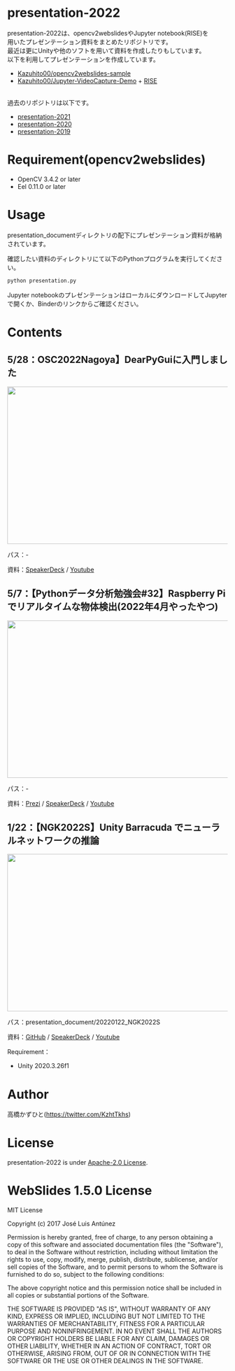 # presentation-2022
presentation-2022は、opencv2webslidesやJupyter notebook(RISE)を<br>用いたプレゼンテーション資料をまとめたリポジトリです。<br>
最近は更にUnityや他のソフトを用いて資料を作成したりもしています。<br>
以下を利用してプレゼンテーションを作成しています。
* [Kazuhito00/opencv2webslides-sample](https://github.com/Kazuhito00/opencv2webslides-sample)
* [Kazuhito00/Jupyter-VideoCapture-Demo](https://github.com/Kazuhito00/Jupyter-VideoCapture-Demo) + [RISE](https://rise.readthedocs.io/en/stable/)<br><br>

過去のリポジトリは以下です。
* [presentation-2021](https://github.com/Kazuhito00/presentation-2021)
* [presentation-2020](https://github.com/Kazuhito00/presentation-2020)
* [presentation-2019](https://github.com/Kazuhito00/presentation-2019)

# Requirement(opencv2webslides)
 
* OpenCV 3.4.2 or later
* Eel 0.11.0 or later
 
# Usage
 
presentation_documentディレクトリの配下にプレゼンテーション資料が格納されています。

確認したい資料のディレクトリにて以下のPythonプログラムを実行してください。
 
```bash
python presentation.py
```

Jupyter notebookのプレゼンテーションはローカルにダウンロードしてJupyterで開くか、Binderのリンクからご確認ください。

# Contents
## 5/28：OSC2022Nagoya】DearPyGuiに入門しました
<img src="https://user-images.githubusercontent.com/37477845/170820149-0d9fbcf9-368b-4049-aed5-591f6dd1e5c8.jpg" width="640px" height="360px">

パス：-

資料：[SpeakerDeck](https://speakerdeck.com/kazuhitotakahashi/osc2022nagoya-introduced-to-dearpygui) / [Youtube](https://www.youtube.com/watch?v=bDmap-7NYTU)

## 5/7：【Pythonデータ分析勉強会#32】Raspberry Piでリアルタイムな物体検出(2022年4月やったやつ)
<img src="https://user-images.githubusercontent.com/37477845/167246724-310f9a1e-9260-4e31-a95f-6f271e33340d.png" width="640px" height="360px">

パス：-

資料：[Prezi](https://prezi.com/view/idmlomChKNWG3nQfbXpV/) / [SpeakerDeck](https://speakerdeck.com/kazuhitotakahashi/pythondetafen-xi-mian-qiang-hui-number-32-raspberry-pideriarutaimunawu-ti-jian-chu-2022nian-4yue-yatutayatu) / [Youtube](https://youtu.be/vcxrd9LqSTg)

## 1/22：【NGK2022S】Unity Barracuda でニューラルネットワークの推論
<img src="https://user-images.githubusercontent.com/37477845/150631307-62e92b99-f6d1-4230-b074-86b1caa18b5c.png" width="640px" height="360px">

パス：presentation_document/20220122_NGK2022S

資料：[GitHub](https://github.com/Kazuhito00/NGK2022S-LT) / [SpeakerDeck](https://speakerdeck.com/kazuhitotakahashi/ngk2022s-unity-barracuda) / [Youtube](https://www.youtube.com/watch?v=V37molIlzm0)

Requirement： 
* Unity 2020.3.26f1

# Author
高橋かずひと(https://twitter.com/KzhtTkhs)
 
# License 
presentation-2022 is under [Apache-2.0 License](LICENSE).

# WebSlides 1.5.0 License 
MIT License

Copyright (c) 2017 José Luis Antúnez

Permission is hereby granted, free of charge, to any person obtaining a copy
of this software and associated documentation files (the "Software"), to deal
in the Software without restriction, including without limitation the rights
to use, copy, modify, merge, publish, distribute, sublicense, and/or sell
copies of the Software, and to permit persons to whom the Software is
furnished to do so, subject to the following conditions:

The above copyright notice and this permission notice shall be included in all
copies or substantial portions of the Software.

THE SOFTWARE IS PROVIDED "AS IS", WITHOUT WARRANTY OF ANY KIND, EXPRESS OR
IMPLIED, INCLUDING BUT NOT LIMITED TO THE WARRANTIES OF MERCHANTABILITY,
FITNESS FOR A PARTICULAR PURPOSE AND NONINFRINGEMENT. IN NO EVENT SHALL THE
AUTHORS OR COPYRIGHT HOLDERS BE LIABLE FOR ANY CLAIM, DAMAGES OR OTHER
LIABILITY, WHETHER IN AN ACTION OF CONTRACT, TORT OR OTHERWISE, ARISING FROM,
OUT OF OR IN CONNECTION WITH THE SOFTWARE OR THE USE OR OTHER DEALINGS IN THE
SOFTWARE.

